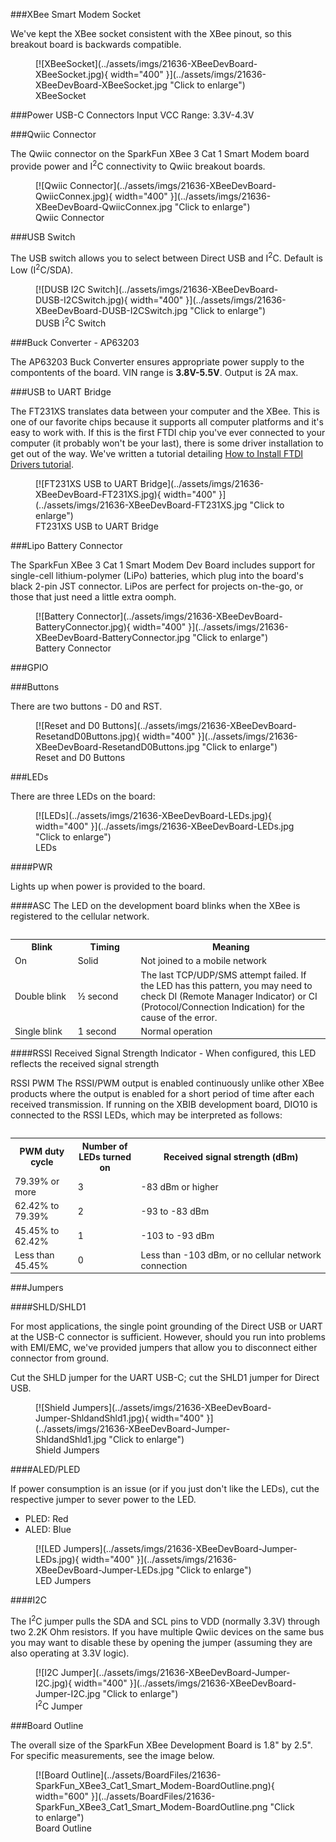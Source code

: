 ###XBee Smart Modem Socket

We've kept the XBee socket consistent with the XBee pinout, so this breakout board is backwards compatible. 


<figure markdown>
[![XBeeSocket](../assets/imgs/21636-XBeeDevBoard-XBeeSocket.jpg){ width="400" }](../assets/imgs/21636-XBeeDevBoard-XBeeSocket.jpg "Click to enlarge")
<figcaption markdown>XBeeSocket</figcaption>
</figure>

###Power
USB-C Connectors
Input VCC Range: 3.3V-4.3V


###Qwiic Connector

The Qwiic connector on the SparkFun XBee 3 Cat 1 Smart Modem board provide power and I<sup>2</sup>C connectivity to Qwiic breakout boards. 

<figure markdown>
[![Qwiic Connector](../assets/imgs/21636-XBeeDevBoard-QwiicConnex.jpg){ width="400" }](../assets/imgs/21636-XBeeDevBoard-QwiicConnex.jpg "Click to enlarge")
<figcaption markdown>Qwiic Connector</figcaption>
</figure>


###USB Switch

The USB switch allows you to select between Direct USB and I<sup>2</sup>C. Default is Low (I<sup>2</sup>C/SDA).

<figure markdown>
[![DUSB I2C Switch](../assets/imgs/21636-XBeeDevBoard-DUSB-I2CSwitch.jpg){ width="400" }](../assets/imgs/21636-XBeeDevBoard-DUSB-I2CSwitch.jpg "Click to enlarge")
<figcaption markdown>DUSB I<sup>2</sup>C Switch</figcaption>
</figure>

###Buck Converter - AP63203

The AP63203 Buck Converter ensures appropriate power supply to the compontents of the board. VIN range is <b>3.8V-5.5V</b>. Output is 2A max. 




###USB to UART Bridge

The FT231XS translates data between your computer and the XBee. This is one of our favorite chips because it supports all computer platforms and it's easy to work with. If this is the first FTDI chip you've ever connected to your computer (it probably won't be your last), there is some driver installation to get out of the way. We've written a tutorial detailing [How to Install FTDI Drivers tutorial](tutorials/74).

<figure markdown>
[![FT231XS USB to UART Bridge](../assets/imgs/21636-XBeeDevBoard-FT231XS.jpg){ width="400" }](../assets/imgs/21636-XBeeDevBoard-FT231XS.jpg "Click to enlarge")
<figcaption markdown>FT231XS USB to UART Bridge</figcaption>
</figure>

###Lipo Battery Connector

The SparkFun XBee 3 Cat 1 Smart Modem Dev Board includes support for single-cell lithium-polymer (LiPo) batteries, which plug into the board's black 2-pin JST connector. LiPos are perfect for projects on-the-go, or those that just need a little extra oomph. 

<figure markdown>
[![Battery Connector](../assets/imgs/21636-XBeeDevBoard-BatteryConnector.jpg){ width="400" }](../assets/imgs/21636-XBeeDevBoard-BatteryConnector.jpg "Click to enlarge")
<figcaption markdown>Battery Connector</figcaption>
</figure>

###GPIO



###Buttons 

There are two buttons - D0 and RST. 

<figure markdown>
[![Reset and D0 Buttons](../assets/imgs/21636-XBeeDevBoard-ResetandD0Buttons.jpg){ width="400" }](../assets/imgs/21636-XBeeDevBoard-ResetandD0Buttons.jpg "Click to enlarge")
<figcaption markdown>Reset and D0 Buttons</figcaption>
</figure>

###LEDs

There are three LEDs on the board: 

<figure markdown>
[![LEDs](../assets/imgs/21636-XBeeDevBoard-LEDs.jpg){ width="400" }](../assets/imgs/21636-XBeeDevBoard-LEDs.jpg "Click to enlarge")
<figcaption markdown>LEDs</figcaption>
</figure>

####PWR

Lights up when power is provided to the board. 

####ASC
The LED on the development board blinks when the XBee is registered to the cellular network.


<table class="tg" align="left">
  <tr>
    <th width="20%"><b>Blink</b></th>
    <th width="20%"><b>Timing</b></th>
    <th width="60%"><b>Meaning</b></th>
  </tr>
  <tr>
    <td>On</td>
    <td>Solid</td>
    <td>Not joined to a mobile network</td>
  </tr>
  <tr>
    <td>Double blink</td>
    <td>½ second</td>
    <td>The last TCP/UDP/SMS attempt failed. If the LED has this
pattern, you may need to check DI (Remote Manager
Indicator) or CI (Protocol/Connection Indication) for the cause
of the error.</td>
  </tr>
  <tr>
    <td>Single blink</td>
    <td>1 second</td>
    <td>Normal operation</td>
  </tr>
</table>


####RSSI 
Received Signal Strength Indicator - When configured, this LED reflects the received signal strength

RSSI PWM
The RSSI/PWM output is enabled continuously unlike other XBee products where the output is enabled for a short period of time after each received transmission. If running on the XBIB development board, DIO10 is connected to the RSSI LEDs, which may be interpreted as follows:


<table class="tg" align="left">
  <tr>
    <th width="20%"><b>PWM duty cycle</b></th>
    <th width="20%"><b>Number of LEDs turned on</b></th>
    <th width="60%"><b>Received signal strength (dBm)</b></th>
  </tr>
  <tr>
    <td>79.39% or more</td>
    <td>3</td>
    <td>-83 dBm or higher</td>
  </tr>
  <tr>
    <td>62.42% to 79.39%</td>
    <td>2</td>
    <td> -93 to -83 dBm</td>
  </tr>
  <tr>
    <td>45.45% to 62.42%</td>
    <td>1</td>
    <td>-103 to -93 dBm</td>
  </tr>
  <tr>
    <td>Less than 45.45%</td>
    <td>0</td>
    <td>Less than -103 dBm, or no cellular network connection</td>
  </tr>
</table>





###Jumpers

####SHLD/SHLD1

For most applications, the single point grounding of the Direct USB or UART at the USB-C connector is sufficient. However, should you run into problems with EMI/EMC, we've provided jumpers that allow you to disconnect either connector from ground.

Cut the SHLD jumper for the UART USB-C; cut the SHLD1 jumper for Direct USB. 

<figure markdown>
[![Shield Jumpers](../assets/imgs/21636-XBeeDevBoard-Jumper-ShldandShld1.jpg){ width="400" }](../assets/imgs/21636-XBeeDevBoard-Jumper-ShldandShld1.jpg "Click to enlarge")
<figcaption markdown>Shield Jumpers</figcaption>
</figure>


####ALED/PLED

If power consumption is an issue (or if you just don't like the LEDs), cut the respective jumper to sever power to the LED. 

* PLED: Red
* ALED: Blue

<figure markdown>
[![LED Jumpers](../assets/imgs/21636-XBeeDevBoard-Jumper-LEDs.jpg){ width="400" }](../assets/imgs/21636-XBeeDevBoard-Jumper-LEDs.jpg "Click to enlarge")
<figcaption markdown>LED Jumpers</figcaption>
</figure>

####I2C 

The I<sup>2</sup>C jumper pulls the SDA and SCL pins to VDD (normally 3.3V) through two 2.2K Ohm resistors. If you have multiple Qwiic devices on the same bus you may want to disable these by opening the jumper (assuming they are also operating at 3.3V logic).


<figure markdown>
[![I2C Jumper](../assets/imgs/21636-XBeeDevBoard-Jumper-I2C.jpg){ width="400" }](../assets/imgs/21636-XBeeDevBoard-Jumper-I2C.jpg "Click to enlarge")
<figcaption markdown>I<sup>2</sup>C Jumper</figcaption>
</figure>


###Board Outline

The overall size of the SparkFun XBee Development Board is 1.8" by 2.5". For specific measurements, see the image below. 


<figure markdown>
[![Board Outline](../assets/BoardFiles/21636-SparkFun_XBee3_Cat1_Smart_Modem-BoardOutline.png){ width="600" }](../assets/BoardFiles/21636-SparkFun_XBee3_Cat1_Smart_Modem-BoardOutline.png "Click to enlarge")
<figcaption markdown>Board Outline</figcaption>
</figure>
